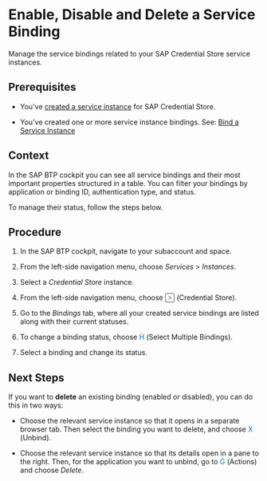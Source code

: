 <!-- loioeb064223b41d4ed7a8fa71a52487d104 -->

<link rel="stylesheet" type="text/css" href="../css/sap-icons.css"/>

# Enable, Disable and Delete a Service Binding

Manage the service bindings related to your SAP Credential Store service instances.



<a name="loioeb064223b41d4ed7a8fa71a52487d104__prereq_ogq_mxl_jsb"/>

## Prerequisites

-   You've [created a service instance](create-a-service-instance-dc5f087.md) for SAP Credential Store.

-   You've created one or more service instance bindings. See: [Bind a Service Instance](bind-a-service-instance-0aead0c.md)



<a name="loioeb064223b41d4ed7a8fa71a52487d104__context_un3_bpv_f5b"/>

## Context

In the SAP BTP cockpit you can see all service bindings and their most important properties structured in a table. You can filter your bindings by application or binding ID, authentication type, and status.

To manage their status, follow the steps below.



## Procedure

1.  In the SAP BTP cockpit, navigate to your subaccount and space.

2.  From the left-side navigation menu, choose *Services* \> *Instances*.

3.  Select a *Credential Store* instance.

4.  From the left-side navigation menu, choose <span style="color:#666666;"><span class="SAP-icons-V5"></span></span> \(Credential Store\).

5.  Go to the *Bindings* tab, where all your created service bindings are listed along with their current statuses.

6.  To change a binding status, choose <span style="color:#007cc0;"><span class="SAP-icons-V5"></span></span> \(Select Multiple Bindings\).

7.  Select a binding and change its status.




<a name="loioeb064223b41d4ed7a8fa71a52487d104__postreq_wfm_zkc_g5b"/>

## Next Steps

If you want to **delete** an existing binding \(enabled or disabled\), you can do this in two ways:

-   Choose the relevant service instance so that it opens in a separate browser tab. Then select the binding you want to delete, and choose <span style="color:#007cc0;"><span class="SAP-icons-V5"></span></span> \(Unbind\).

-   Choose the relevant service instance so that its details open in a pane to the right. Then, for the application you want to unbind, go to <span style="color:#007cc0;"><span class="SAP-icons-V5"></span></span> \(Actions\) and choose *Delete*.


